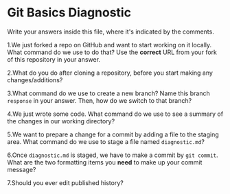 # Git Basics Diagnostic

Write your answers inside this file, where it's indicated by the comments.

1.We just forked a repo on GitHub and want to start working on it locally.
What command do we use to do that? Use the **correct** URL from your fork of
this repository in your answer.


<!-- Remove this comment and place your answer here. -->


2.What do you do after cloning a repository, before you start making any
changes/additions?

<!-- Remove this comment and place your answer here. -->

3.What command do we use to create a new branch? Name this branch `response`
    in your answer. Then, how do we switch to that branch?


<!-- Remove this comment and place your answer here. -->


4.We just wrote some code. What command do we use to see a summary of the
    changes in our working directory?


<!-- Remove this comment and place your answer here. -->


5.We want to prepare a change for a commit by adding a file to the staging
    area. What command do we use to stage a file named `diagnostic.md`?


<!-- Remove this comment and place your answer here. -->


6.Once `diagnostic.md` is staged, we have to make a commit by `git commit`.
What are the two formatting items you **need** to make up your commit message?

<!-- Remove this comment and place your answer here. -->

7.Should you ever edit published history?

<!-- Remove this comment and place your answer here. -->
